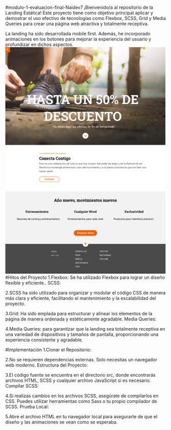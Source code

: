 #modulo-1-evaluacion-final-Naidev7
¡Bienvenido/a al repositorio de la Landing Estática! Este proyecto tiene como objetivo principal aplicar y demostrar el uso efectivo de tecnologías como Flexbox, SCSS, Grid y Media Queries para crear una página web atractiva y totalmente receptiva. 

La landing ha sido desarrollada mobile first. Además, he incorporado animaciones en los botones para mejorar la experiencia del usuario y profundizar en dichos aspectos.
![landing](image-1.png)
#Hitos del Proyecto
1.Flexbox:
Se ha utilizado Flexbox para lograr un diseño flexible y eficiente..
SCSS:

2.SCSS ha sido utilizado para organizar y modular el código CSS de manera más clara y eficiente, facilitando el mantenimiento y la escalabilidad del proyecto.

3.Grid:
 Ha sido emplada para estructurar y alinear los elementos de la página de manera ordenada y estéticamente agradable.
Media Queries:

4.Media Queries:
 para garantizar que la landing sea totalmente receptiva en una variedad de dispositivos y tamaños de pantalla, proporcionando una experiencia consistente y agradable.

#Implementación
1.Clonar el Repositorio:

2.No se requieren dependencias externas. Solo necesitas un navegador web moderno.
Estructura del Proyecto:

3.El código fuente se encuentra en el directorio src, donde encontrarás archivos HTML, SCSS y cualquier archivo JavaScript si es necesario.
Compilar SCSS:

4.Si realizas cambios en los archivos SCSS, asegúrate de compilarlos en CSS. Puedes utilizar herramientas como Sass o tu propio compilador de SCSS.
Prueba Local:

5.Abre el archivo HTML en tu navegador local para asegurarte de que el diseño y las animaciones se vean como se esperaba.
